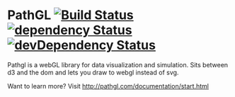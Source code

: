 # PathGL [![Build Status](https://travis-ci.org/adnan-wahab/pathgl.png?branch=master)](https://travis-ci.org/adnan-wahab/pathgl) [![dependency Status](https://david-dm.org/adnan-wahab/pathgl/status.png?theme=shields.io)](https://david-dm.org/adnan-wahab/pathgl#info=dependencies) [![devDependency Status](https://david-dm.org/adnan-wahab/pathgl/dev-status.png?theme=shields.io)](https://david-dm.org/adnan-wahab/pathgl#info=devDependencies)
Pathgl is a webGL library for data visualization and simulation.
Sits between d3 and the dom and lets you draw to webgl instead of svg.

Want to learn more? Visit http://pathgl.com/documentation/start.html
